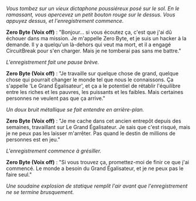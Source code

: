 _Vous tombez sur un vieux dictaphone poussiéreux posé sur le sol. En le ramassant, vous apercevez un petit bouton rouge sur le dessus. Vous appuyez dessus, et l'enregistrement commence._

**Zero Byte (Voix off)** : "Bonjour... si vous écoutez ça, c'est que j'ai dû échouer dans ma mission. Je m'appelle Zero Byte, et je suis un hacker à la demande. Il y a quelqu'un là-dehors qui veut ma mort, et il a engagé CircuitBreak pour s'en charger. Mais je ne tomberai pas sans me battre."

_L'enregistrement fait une pause brève._

**Zero Byte (Voix off)** : "Je travaille sur quelque chose de grand, quelque chose qui pourrait changer le monde tel que nous le connaissons. Ça s'appelle 'Le Grand Égalisateur', et ça a le potentiel de rétablir l'équilibre entre les riches et les pauvres, les puissants et les faibles. Mais certaines personnes ne veulent pas que ça arrive."

_Un doux bruit métallique se fait entendre en arrière-plan._

**Zero Byte (Voix off)** : "Je me cache dans cet ancien entrepôt depuis des semaines, travaillant sur Le Grand Égalisateur. Je sais que c'est risqué, mais je ne peux pas les laisser m'arrêter. Pas quand le destin de millions de personnes est en jeu."

_L'enregistrement commence à grésiller._

**Zero Byte (Voix off)** : "Si vous trouvez ça, promettez-moi de finir ce que j'ai commencé. Le monde a besoin du Grand Égalisateur, et je ne peux pas le faire seul."

_Une soudaine explosion de statique remplit l'air avant que l'enregistrement ne se termine brusquement._
